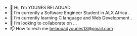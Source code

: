 - 👋 Hi, I’m YOUNES BELAOUAD
- 👀 I’m currently a Software Engineer Student in ALX Africa .
- 🌱 I’m currently learning C language and Web Development .
- 💞️ I’m looking to collaborate on ...
- 📫 How to rech me belaouadyounes13@gmail.com

<!---
LFQIIIH/LFQIIIH is a ✨ special ✨ repository because its `README.md` (this file) appears on your GitHub profile.
You can click the Preview link to take a look at your changes.
--->
